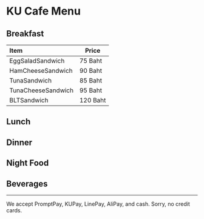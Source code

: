# KU Cafe Menu


## Breakfast

|Item|Price|
|:---|-----|
|EggSaladSandwich|75 Baht|
|HamCheeseSandwich|90 Baht|
|TunaSandwich|85 Baht|
|TunaCheeseSandwich|95 Baht|
|BLTSandwich|120 Baht|

## Lunch


## Dinner


## Night Food


## Beverages



---

We accept PromptPay, KUPay, LinePay, AliPay, and cash. Sorry, no credit cards.
